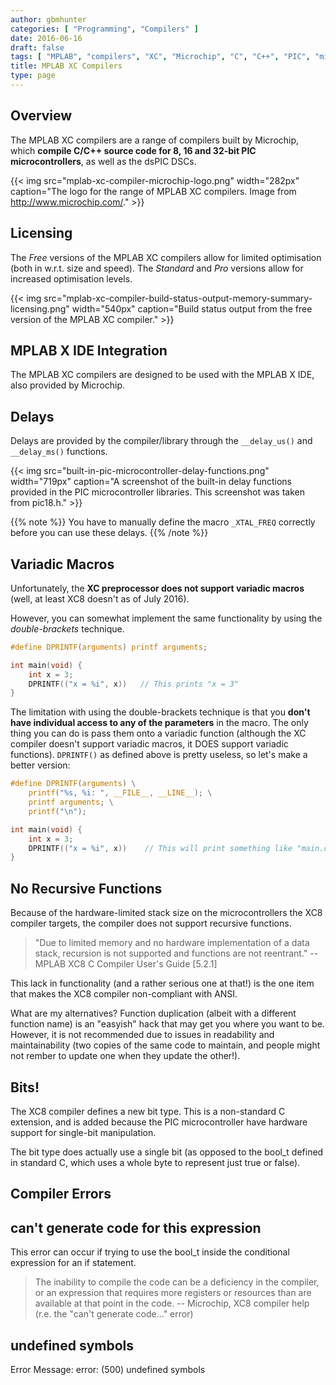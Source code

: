 ```yaml
---
author: gbmhunter
categories: [ "Programming", "Compilers" ]
date: 2016-06-16
draft: false
tags: [ "MPLAB", "compilers", "XC", "Microchip", "C", "C++", "PIC", "microcontroller", "MPLAB X", "IDEs", "licensing", "variadic macro", "compiler error" ]
title: MPLAB XC Compilers
type: page
---
```


## Overview

The MPLAB XC compilers are a range of compilers built by Microchip, which **compile C/C++ source code for 8, 16 and 32-bit PIC microcontrollers**, as well as the dsPIC DSCs.

{{< img src="mplab-xc-compiler-microchip-logo.png" width="282px" caption="The logo for the range of MPLAB XC compilers. Image from http://www.microchip.com/."  >}}

## Licensing

The _Free_ versions of the MPLAB XC compilers allow for limited optimisation (both in w.r.t. size and speed). The _Standard_ and _Pro_ versions allow for increased optimisation levels.

{{< img src="mplab-xc-compiler-build-status-output-memory-summary-licensing.png" width="540px" caption="Build status output from the free version of the MPLAB XC compiler."  >}}

## MPLAB X IDE Integration

The MPLAB XC compilers are designed to be used with the MPLAB X IDE, also provided by Microchip.

## Delays

Delays are provided by the compiler/library through the `__delay_us()` and `__delay_ms()` functions.

{{< img src="built-in-pic-microcontroller-delay-functions.png" width="719px" caption="A screenshot of the built-in delay functions provided in the PIC microcontroller libraries. This screenshot was taken from pic18.h."  >}}

{{% note %}}
You have to manually define the macro `_XTAL_FREQ` correctly before you can use these delays.
{{% /note %}}

## Variadic Macros

Unfortunately, the **XC preprocessor does not support variadic macros** (well, at least XC8 doesn't as of July 2016).

However, you can somewhat implement the same functionality by using the _double-brackets_ technique.

```c
#define DPRINTF(arguments) printf arguments;

int main(void) {
    int x = 3;
    DPRINTF(("x = %i", x))   // This prints "x = 3"
}
```

The limitation with using the double-brackets technique is that you **don't have individual access to any of the parameters** in the macro. The only thing you can do is pass them onto a variadic function (although the XC compiler doesn't support variadic macros, it DOES support variadic functions). `DPRINTF()` as defined above is pretty useless, so let's make a better version:
    
```c
#define DPRINTF(arguments) \
    printf("%s, %i: ", __FILE__, __LINE__); \
    printf arguments; \
    printf("\n");

int main(void) {
    int x = 3;
    DPRINTF(("x = %i", x))    // This will print something like "main.c, 23: x = 3"
}
```

## No Recursive Functions

Because of the hardware-limited stack size on the microcontrollers the XC8 compiler targets, the compiler does not support recursive functions.

> "Due to limited memory and no hardware implementation of a data stack, recursion is not supported and functions are not reentrant." -- MPLAB XC8 C Compiler User's Guide [5.2.1]

This lack in functionality (and a rather serious one at that!) is the one item that makes the XC8 compiler non-compliant with ANSI.

What are my alternatives? Function duplication (albeit with a different function name) is an "easyish" hack that may get you where you want to be. However, it is not recommended due to issues in readability and maintainability (two copies of the same code to maintain, and people might not rember to update one when they update the other!).

## Bits!

The XC8 compiler defines a new bit type. This is a non-standard C extension, and is added because the PIC microcontroller have hardware support for single-bit manipulation.

The bit type does actually use a single bit (as opposed to the bool_t defined in standard C, which uses a whole byte to represent just true or false).

## Compiler Errors

## can't generate code for this expression

This error can occur if trying to use the bool_t inside the conditional expression for an  if statement.

> The inability to compile the code can be a deficiency in the compiler, or an expression that requires more registers or resources than are available at that point in the code. -- Microchip, XC8 compiler help (r.e. the "can't generate code..." error)

## undefined symbols

Error Message: error: (500) undefined symbols
